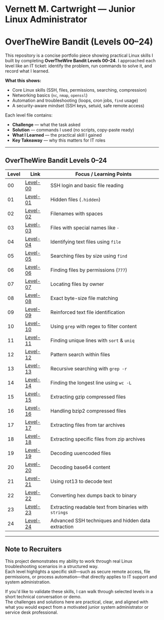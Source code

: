 # Vernett M. Cartwright — Junior Linux Administrator

# OverTheWire Bandit (Levels 00–24)

This repository is a concise portfolio piece showing practical Linux skills I built by completing **OverTheWire Bandit Levels 00–24**.
I approached each level like an IT ticket: identify the problem, run commands to solve it, and record what I learned.

**What this shows:**

- Core Linux skills (SSH, files, permissions, searching, compression)
- Networking basics (`nc`, `nmap`, `openssl`)
- Automation and troubleshooting (loops, cron jobs, `find` usage)
- A security-aware mindset (SSH keys, setuid, safe remote access)

Each level file contains:
- **Challenge** — what the task asked
- **Solution** — commands I used (no scripts, copy-paste ready)
- **What I Learned** — the practical skill I gained
- **Key Takeaway** — why this matters for IT roles

---

## OverTheWire Bandit Levels 0–24

| Level | Link | Focus / Learning Points |
|-------|------|------------------------|
| 00 | [Level-00](Level-00/) | SSH login and basic file reading |
| 01 | [Level-01](Level-01/) | Hidden files (`.hidden`) |
| 02 | [Level-02](Level-02/) | Filenames with spaces |
| 03 | [Level-03](Level-03/) | Files with special names like `-` |
| 04 | [Level-04](Level-04/) | Identifying text files using `file` |
| 05 | [Level-05](Level-05/) | Searching files by size using `find` |
| 06 | [Level-06](Level-06/) | Finding files by permissions (`777`) |
| 07 | [Level-07](Level-07/) | Locating files by owner |
| 08 | [Level-08](Level-08/) | Exact byte-size file matching |
| 09 | [Level-09](Level-09/) | Reinforced text file identification |
| 10 | [Level-10](Level-10/) | Using `grep` with regex to filter content |
| 11 | [Level-11](Level-11/) | Finding unique lines with `sort` & `uniq` |
| 12 | [Level-12](Level-12/) | Pattern search within files |
| 13 | [Level-13](Level-13/) | Recursive searching with `grep -r` |
| 14 | [Level-14](Level-14/) | Finding the longest line using `wc -L` |
| 15 | [Level-15](Level-15/) | Extracting gzip compressed files |
| 16 | [Level-16](Level-16/) | Handling bzip2 compressed files |
| 17 | [Level-17](Level-17/) | Extracting files from tar archives |
| 18 | [Level-18](Level-18/) | Extracting specific files from zip archives |
| 19 | [Level-19](Level-19/) | Decoding uuencoded files |
| 20 | [Level-20](Level-20/) | Decoding base64 content |
| 21 | [Level-21](Level-21/) | Using rot13 to decode text |
| 22 | [Level-22](Level-22/) | Converting hex dumps back to binary |
| 23 | [Level-23](Level-23/) | Extracting readable text from binaries with `strings` |
| 24 | [Level-24](Level-24/) | Advanced SSH techniques and hidden data extraction |
---

## Note to Recruiters

This project demonstrates my ability to work through real Linux troubleshooting scenarios in a structured way.  
Each level highlights a specific skill—such as secure remote access, file permissions, or process automation—that directly applies to IT support and system administration.  

If you'd like to validate these skills, I can walk through selected levels in a short technical conversation or demo.  
The challenges and solutions here are practical, clear, and aligned with what you would expect from a motivated junior system administrator or service desk professional.

